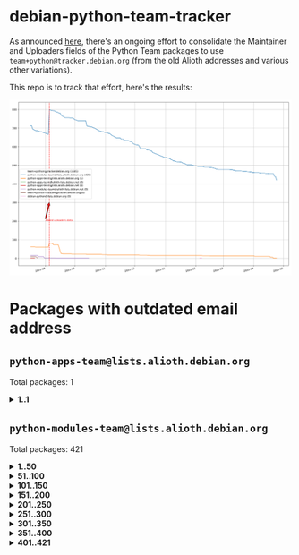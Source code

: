 # debian-python-team-tracker



As announced [here](https://lists.debian.org/debian-python/2021/08/msg00006.html), there's an ongoing effort to consolidate the Maintainer and Uploaders fields of the Python Team packages to use `team+python@tracker.debian.org` (from the old Alioth addresses and various other variations).



This repo is to track that effort, here's the results:



![Python team emails](images/python_team_emails.svg)


# Packages with outdated email address

## `python-apps-team@lists.alioth.debian.org`
Total packages: 1
<details>
<summary><b>1..1</b></summary>


| # | Package | Version |
| --- | --- | --- |
| 1 | [lightyears](https://tracker.debian.org/lightyears) | 1.4-2 |
</details>

## `python-modules-team@lists.alioth.debian.org`
Total packages: 421
<details>
<summary><b>1..50</b></summary>


| # | Package | Version |
| --- | --- | --- |
| 1 | [colorclass](https://tracker.debian.org/colorclass) | 2.2.0-2.2 |
| 2 | [cookiecutter](https://tracker.debian.org/cookiecutter) | 1.7.3-1 |
| 3 | [debiancontributors](https://tracker.debian.org/debiancontributors) | 0.7.8-2 |
| 4 | [devpi-common](https://tracker.debian.org/devpi-common) | 3.2.2-1.1 |
| 5 | [django-bitfield](https://tracker.debian.org/django-bitfield) | 1.9.6-2 |
| 6 | [django-hvad](https://tracker.debian.org/django-hvad) | 1.8.0-1.1 |
| 7 | [django-js-reverse](https://tracker.debian.org/django-js-reverse) | 0.7.3-1.1 |
| 8 | [django-macaddress](https://tracker.debian.org/django-macaddress) | 1.5.0-2 |
| 9 | [django-memoize](https://tracker.debian.org/django-memoize) | 2.2.0+dfsg-1 |
| 10 | [django-nose](https://tracker.debian.org/django-nose) | 1.4.6-2.1 |
| 11 | [django-notification](https://tracker.debian.org/django-notification) | 1.2.0-3 |
| 12 | [django-pagination](https://tracker.debian.org/django-pagination) | 1.0.7-4 |
| 13 | [django-paintstore](https://tracker.debian.org/django-paintstore) | 0.2-4 |
| 14 | [django-picklefield](https://tracker.debian.org/django-picklefield) | 3.0.1-1 |
| 15 | [django-pipeline](https://tracker.debian.org/django-pipeline) | 1.6.14-3 |
| 16 | [django-simple-redis-admin](https://tracker.debian.org/django-simple-redis-admin) | 1.4.0-2 |
| 17 | [django-stronghold](https://tracker.debian.org/django-stronghold) | 0.3.0+debian-2 |
| 18 | [django-webpack-loader](https://tracker.debian.org/django-webpack-loader) | 0.6.0-2 |
| 19 | [django-wkhtmltopdf](https://tracker.debian.org/django-wkhtmltopdf) | 3.3.0-1 |
| 20 | [django-xmlrpc](https://tracker.debian.org/django-xmlrpc) | 0.1.8-2 |
| 21 | [djangorestframework-api-key](https://tracker.debian.org/djangorestframework-api-key) | 2.0.0-2 |
| 22 | [dkimpy](https://tracker.debian.org/dkimpy) | 1.0.5-1 |
| 23 | [dnsdiag](https://tracker.debian.org/dnsdiag) | 2.0.2-1 |
| 24 | [dockerpty](https://tracker.debian.org/dockerpty) | 0.4.1-2 |
| 25 | [drf-generators](https://tracker.debian.org/drf-generators) | 0.5.0-1 |
| 26 | [elasticsearch-curator](https://tracker.debian.org/elasticsearch-curator) | 5.8.1-1 |
| 27 | [enzyme](https://tracker.debian.org/enzyme) | 0.4.1-2 |
| 28 | [exam](https://tracker.debian.org/exam) | 0.10.5-3 |
| 29 | [factory-boy](https://tracker.debian.org/factory-boy) | 2.11.1-3 |
| 30 | [faker](https://tracker.debian.org/faker) | 0.9.3-0.1 |
| 31 | [fakesleep](https://tracker.debian.org/fakesleep) | 0.1-2 |
| 32 | [fastchunking](https://tracker.debian.org/fastchunking) | 0.0.3-2 |
| 33 | [feedgenerator](https://tracker.debian.org/feedgenerator) | 1.9-2 |
| 34 | [flask-api](https://tracker.debian.org/flask-api) | 1.1+dfsg-1.1 |
| 35 | [flask-babelex](https://tracker.debian.org/flask-babelex) | 0.9.4-1 |
| 36 | [flask-bcrypt](https://tracker.debian.org/flask-bcrypt) | 0.7.1-2 |
| 37 | [flask-compress](https://tracker.debian.org/flask-compress) | 1.4.0-3 |
| 38 | [flask-gravatar](https://tracker.debian.org/flask-gravatar) | 0.4.2-2 |
| 39 | [flask-htmlmin](https://tracker.debian.org/flask-htmlmin) | 1.3.2-2 |
| 40 | [flask-ldapconn](https://tracker.debian.org/flask-ldapconn) | 0.7.2-1.1 |
| 41 | [flask-limiter](https://tracker.debian.org/flask-limiter) | 1.0.1-2 |
| 42 | [flask-mail](https://tracker.debian.org/flask-mail) | 0.9.1+dfsg1-1.1 |
| 43 | [flask-mongoengine](https://tracker.debian.org/flask-mongoengine) | 0.9.3-4 |
| 44 | [flask-multistatic](https://tracker.debian.org/flask-multistatic) | 1.0-2 |
| 45 | [flask-script](https://tracker.debian.org/flask-script) | 2.0.6-2 |
| 46 | [flask-silk](https://tracker.debian.org/flask-silk) | 0.2-18 |
| 47 | [flask-wtf](https://tracker.debian.org/flask-wtf) | 0.14.3-1 |
| 48 | [flufl.enum](https://tracker.debian.org/flufl.enum) | 4.1.1-3 |
| 49 | [flufl.i18n](https://tracker.debian.org/flufl.i18n) | 3.0.1-1 |
| 50 | [flufl.lock](https://tracker.debian.org/flufl.lock) | 5.0.1-1 |
</details>
<details>
<summary><b>51..100</b></summary>

| # | Package | Version |
| --- | --- | --- |
| 51 | [flufl.password](https://tracker.debian.org/flufl.password) | 1.3-3 |
| 52 | [flufl.testing](https://tracker.debian.org/flufl.testing) | 0.7-2 |
| 53 | [gerritlib](https://tracker.debian.org/gerritlib) | 0.8.0-2 |
| 54 | [gmplot](https://tracker.debian.org/gmplot) | 1.2.0-2 |
| 55 | [gtextfsm](https://tracker.debian.org/gtextfsm) | 1.1.0-2 |
| 56 | [gtts](https://tracker.debian.org/gtts) | 2.0.3-1 |
| 57 | [gtts-token](https://tracker.debian.org/gtts-token) | 1.1.3-1 |
| 58 | [guzzle-sphinx-theme](https://tracker.debian.org/guzzle-sphinx-theme) | 0.7.11-5 |
| 59 | [hachoir](https://tracker.debian.org/hachoir) | 3.1.0+dfsg-3 |
| 60 | [haproxy-log-analysis](https://tracker.debian.org/haproxy-log-analysis) | 2.0~b0-2 |
| 61 | [heapdict](https://tracker.debian.org/heapdict) | 1.0.1-1 |
| 62 | [hiro](https://tracker.debian.org/hiro) | 0.5-2 |
| 63 | [hypothesis-auto](https://tracker.debian.org/hypothesis-auto) | 1.1.4-2 |
| 64 | [importmagic](https://tracker.debian.org/importmagic) | 0.1.7-2 |
| 65 | [inflection](https://tracker.debian.org/inflection) | 0.3.1-2 |
| 66 | [json-tricks](https://tracker.debian.org/json-tricks) | 3.11.0-2 |
| 67 | [jsonhyperschema-codec](https://tracker.debian.org/jsonhyperschema-codec) | 1.0.3-2 |
| 68 | [jupyter-sphinx-theme](https://tracker.debian.org/jupyter-sphinx-theme) | 0.0.6+ds1-10 |
| 69 | [kitchen](https://tracker.debian.org/kitchen) | 1.2.6-2 |
| 70 | [kivy](https://tracker.debian.org/kivy) | 1.11.0-2 |
| 71 | [lazr.delegates](https://tracker.debian.org/lazr.delegates) | 2.0.3-2 |
| 72 | [lazr.smtptest](https://tracker.debian.org/lazr.smtptest) | 2.0.3-2 |
| 73 | [libthumbor](https://tracker.debian.org/libthumbor) | 1.3.3-2 |
| 74 | [logilab-constraint](https://tracker.debian.org/logilab-constraint) | 0.6.0-2 |
| 75 | [mako](https://tracker.debian.org/mako) | 1.1.3+ds1-2 |
| 76 | [manuel](https://tracker.debian.org/manuel) | 1.10.1-2 |
| 77 | [mercurial-extension-utils](https://tracker.debian.org/mercurial-extension-utils) | 1.5.1-3 |
| 78 | [mercurial-keyring](https://tracker.debian.org/mercurial-keyring) | 1.3.1-3 |
| 79 | [milksnake](https://tracker.debian.org/milksnake) | 0.1.5-1 |
| 80 | [mimerender](https://tracker.debian.org/mimerender) | 0.6.0-2 |
| 81 | [mmllib](https://tracker.debian.org/mmllib) | 0.3.0.post1-2 |
| 82 | [mockldap](https://tracker.debian.org/mockldap) | 0.3.0-4 |
| 83 | [modernize](https://tracker.debian.org/modernize) | 0.7-2 |
| 84 | [moksha.common](https://tracker.debian.org/moksha.common) | 1.2.5-4 |
| 85 | [mrtparse](https://tracker.debian.org/mrtparse) | 1.6-2 |
| 86 | [musicbrainzngs](https://tracker.debian.org/musicbrainzngs) | 0.7.1-2 |
| 87 | [mutagen](https://tracker.debian.org/mutagen) | 1.45.1-2 |
| 88 | [mwic](https://tracker.debian.org/mwic) | 0.7.8-1 |
| 89 | [mysql-connector-python](https://tracker.debian.org/mysql-connector-python) | 8.0.15-2 |
| 90 | [nb2plots](https://tracker.debian.org/nb2plots) | 0.6-2 |
| 91 | [netmiko](https://tracker.debian.org/netmiko) | 2.4.2-1 |
| 92 | [networkx](https://tracker.debian.org/networkx) | 2.5+ds-2 |
| 93 | [nose2](https://tracker.debian.org/nose2) | 0.9.2-1 |
| 94 | [ntplib](https://tracker.debian.org/ntplib) | 0.3.3-2 |
| 95 | [numpy-stl](https://tracker.debian.org/numpy-stl) | 2.9.0-1 |
| 96 | [obsub](https://tracker.debian.org/obsub) | 0.2-4 |
| 97 | [okasha](https://tracker.debian.org/okasha) | 0.2.4-4 |
| 98 | [overpass](https://tracker.debian.org/overpass) | 0.7-1 |
| 99 | [pastescript](https://tracker.debian.org/pastescript) | 2.0.2-4 |
| 100 | [pep8](https://tracker.debian.org/pep8) | 1.7.1-9 |
</details>
<details>
<summary><b>101..150</b></summary>

| # | Package | Version |
| --- | --- | --- |
| 101 | [pep8-naming](https://tracker.debian.org/pep8-naming) | 0.10.0-1 |
| 102 | [pg8000](https://tracker.debian.org/pg8000) | 1.10.6-2 |
| 103 | [pidcat](https://tracker.debian.org/pidcat) | 2.1.0-4 |
| 104 | [plastex](https://tracker.debian.org/plastex) | 2.1-2 |
| 105 | [portio](https://tracker.debian.org/portio) | 0.5-4 |
| 106 | [power](https://tracker.debian.org/power) | 1.4+dfsg-4 |
| 107 | [pprintpp](https://tracker.debian.org/pprintpp) | 0.4.0-2 |
| 108 | [preggy](https://tracker.debian.org/preggy) | 1.4.4-1 |
| 109 | [ptable](https://tracker.debian.org/ptable) | 0.9.2-2 |
| 110 | [py-radix](https://tracker.debian.org/py-radix) | 0.10.0-3 |
| 111 | [py3dns](https://tracker.debian.org/py3dns) | 3.2.1-1 |
| 112 | [pyasn1](https://tracker.debian.org/pyasn1) | 0.4.8-1 |
| 113 | [pybindgen](https://tracker.debian.org/pybindgen) | 0.20.0+dfsg1-2 |
| 114 | [pycallgraph](https://tracker.debian.org/pycallgraph) | 1.1.3-1.2 |
| 115 | [pycxx](https://tracker.debian.org/pycxx) | 7.1.4-0.2 |
| 116 | [pydbus](https://tracker.debian.org/pydbus) | 0.6.0-4 |
| 117 | [pydenticon](https://tracker.debian.org/pydenticon) | 0.3.1-2 |
| 118 | [pydispatcher](https://tracker.debian.org/pydispatcher) | 2.0.5-2 |
| 119 | [pydle](https://tracker.debian.org/pydle) | 0.9.4-2 |
| 120 | [pyenchant](https://tracker.debian.org/pyenchant) | 3.2.0-1 |
| 121 | [pyfg](https://tracker.debian.org/pyfg) | 0.50-2 |
| 122 | [pyfiglet](https://tracker.debian.org/pyfiglet) | 0.8.0+dfsg-1 |
| 123 | [pyfribidi](https://tracker.debian.org/pyfribidi) | 0.12.0+repack-7 |
| 124 | [pygeoif](https://tracker.debian.org/pygeoif) | 0.7-2 |
| 125 | [pygtail](https://tracker.debian.org/pygtail) | 0.6.1-2 |
| 126 | [pygtkspellcheck](https://tracker.debian.org/pygtkspellcheck) | 4.0.5-2 |
| 127 | [pyinotify](https://tracker.debian.org/pyinotify) | 0.9.6-1.3 |
| 128 | [pyiosxr](https://tracker.debian.org/pyiosxr) | 0.52-1.1 |
| 129 | [pyjavaproperties](https://tracker.debian.org/pyjavaproperties) | 0.7-2 |
| 130 | [pyjokes](https://tracker.debian.org/pyjokes) | 0.5.0-3 |
| 131 | [pykcs11](https://tracker.debian.org/pykcs11) | 1.5.10-1 |
| 132 | [pylama](https://tracker.debian.org/pylama) | 7.4.3-3 |
| 133 | [pylibmc](https://tracker.debian.org/pylibmc) | 1.5.2-3 |
| 134 | [pylint-celery](https://tracker.debian.org/pylint-celery) | 0.3-5 |
| 135 | [pylint-common](https://tracker.debian.org/pylint-common) | 0.2.5-4 |
| 136 | [pylint-django](https://tracker.debian.org/pylint-django) | 2.0.13-1 |
| 137 | [pylint-flask](https://tracker.debian.org/pylint-flask) | 0.5-4 |
| 138 | [pymacs](https://tracker.debian.org/pymacs) | 0.25-3 |
| 139 | [pymodbus](https://tracker.debian.org/pymodbus) | 2.1.0+dfsg-2 |
| 140 | [pynag](https://tracker.debian.org/pynag) | 1.1.2+dfsg-2 |
| 141 | [pynliner](https://tracker.debian.org/pynliner) | 0.8.0-2 |
| 142 | [pyopengl](https://tracker.debian.org/pyopengl) | 3.1.5+dfsg-1 |
| 143 | [pyprind](https://tracker.debian.org/pyprind) | 2.11.2-2 |
| 144 | [pyquery](https://tracker.debian.org/pyquery) | 1.2.9-4 |
| 145 | [pyrad](https://tracker.debian.org/pyrad) | 2.1-2 |
| 146 | [pysimplesoap](https://tracker.debian.org/pysimplesoap) | 1.16.2-3 |
| 147 | [pysmi](https://tracker.debian.org/pysmi) | 0.3.2-2 |
| 148 | [pysodium](https://tracker.debian.org/pysodium) | 0.7.0-2 |
| 149 | [pyspf](https://tracker.debian.org/pyspf) | 2.0.14-2 |
| 150 | [pysrt](https://tracker.debian.org/pysrt) | 1.0.1-2 |
</details>
<details>
<summary><b>151..200</b></summary>

| # | Package | Version |
| --- | --- | --- |
| 151 | [pyssim](https://tracker.debian.org/pyssim) | 0.2-2 |
| 152 | [pytaglib](https://tracker.debian.org/pytaglib) | 0.3.6+dfsg-2 |
| 153 | [pytds](https://tracker.debian.org/pytds) | 1.10.0-1 |
| 154 | [pytest-bdd](https://tracker.debian.org/pytest-bdd) | 3.2.1-1 |
| 155 | [pytest-cookies](https://tracker.debian.org/pytest-cookies) | 0.4.0-1 |
| 156 | [pytest-django](https://tracker.debian.org/pytest-django) | 3.5.1-1 |
| 157 | [pytest-expect](https://tracker.debian.org/pytest-expect) | 1.1.0-2 |
| 158 | [pytest-httpbin](https://tracker.debian.org/pytest-httpbin) | 1.0.0-2 |
| 159 | [pytest-runner](https://tracker.debian.org/pytest-runner) | 2.11.1-1.2 |
| 160 | [pytest-sugar](https://tracker.debian.org/pytest-sugar) | 0.9.4-1 |
| 161 | [pytest-tornado](https://tracker.debian.org/pytest-tornado) | 0.8.1-1 |
| 162 | [pytest-vcr](https://tracker.debian.org/pytest-vcr) | 1.0.2-2 |
| 163 | [python-activipy](https://tracker.debian.org/python-activipy) | 0.1-7 |
| 164 | [python-adal](https://tracker.debian.org/python-adal) | 1.2.2-1 |
| 165 | [python-aiohttp-session](https://tracker.debian.org/python-aiohttp-session) | 2.9.0-2 |
| 166 | [python-aioinflux](https://tracker.debian.org/python-aioinflux) | 0.9.0-2 |
| 167 | [python-aiomeasures](https://tracker.debian.org/python-aiomeasures) | 0.5.14-3 |
| 168 | [python-amqplib](https://tracker.debian.org/python-amqplib) | 1.0.2-2 |
| 169 | [python-aptly](https://tracker.debian.org/python-aptly) | 0.12.10-2 |
| 170 | [python-args](https://tracker.debian.org/python-args) | 0.1.0-3 |
| 171 | [python-arpy](https://tracker.debian.org/python-arpy) | 1.1.1-4 |
| 172 | [python-astor](https://tracker.debian.org/python-astor) | 0.8.1-1 |
| 173 | [python-base58](https://tracker.debian.org/python-base58) | 1.0.3-1.1 |
| 174 | [python-bcdoc](https://tracker.debian.org/python-bcdoc) | 0.16.0-2 |
| 175 | [python-bitbucket-api](https://tracker.debian.org/python-bitbucket-api) | 0.5.0-3 |
| 176 | [python-box](https://tracker.debian.org/python-box) | 3.4.6-2 |
| 177 | [python-btrees](https://tracker.debian.org/python-btrees) | 4.3.1-2 |
| 178 | [python-cerberus](https://tracker.debian.org/python-cerberus) | 1.3.2-1 |
| 179 | [python-click-log](https://tracker.debian.org/python-click-log) | 0.2.1-2 |
| 180 | [python-clint](https://tracker.debian.org/python-clint) | 0.5.1-3 |
| 181 | [python-cluster](https://tracker.debian.org/python-cluster) | 1.3.3-3 |
| 182 | [python-coloredlogs](https://tracker.debian.org/python-coloredlogs) | 7.3-2 |
| 183 | [python-colour](https://tracker.debian.org/python-colour) | 0.1.5-2 |
| 184 | [python-consul](https://tracker.debian.org/python-consul) | 0.7.1-1.1 |
| 185 | [python-cookies](https://tracker.debian.org/python-cookies) | 2.2.1-3 |
| 186 | [python-cpuinfo](https://tracker.debian.org/python-cpuinfo) | 5.0.0-2 |
| 187 | [python-crcmod](https://tracker.debian.org/python-crcmod) | 1.7+dfsg-2 |
| 188 | [python-cs](https://tracker.debian.org/python-cs) | 2.7.1-1 |
| 189 | [python-dbfread](https://tracker.debian.org/python-dbfread) | 2.0.7-3 |
| 190 | [python-decorator](https://tracker.debian.org/python-decorator) | 4.4.2-2 |
| 191 | [python-demjson](https://tracker.debian.org/python-demjson) | 2.2.4-5 |
| 192 | [python-diaspy](https://tracker.debian.org/python-diaspy) | 0.6.0-2 |
| 193 | [python-dictobj](https://tracker.debian.org/python-dictobj) | 0.4-4 |
| 194 | [python-distutils-extra](https://tracker.debian.org/python-distutils-extra) | 2.45 |
| 195 | [python-django-casclient](https://tracker.debian.org/python-django-casclient) | 1.5.3-1 |
| 196 | [python-django-etcd-settings](https://tracker.debian.org/python-django-etcd-settings) | 0.1.13+dfsg-3 |
| 197 | [python-django-gravatar2](https://tracker.debian.org/python-django-gravatar2) | 1.4.4-2 |
| 198 | [python-django-jsonfield](https://tracker.debian.org/python-django-jsonfield) | 1.4.0-2 |
| 199 | [python-django-push-notifications](https://tracker.debian.org/python-django-push-notifications) | 1.4.1-1 |
| 200 | [python-django-simple-history](https://tracker.debian.org/python-django-simple-history) | 2.7.0-1.1 |
</details>
<details>
<summary><b>201..250</b></summary>

| # | Package | Version |
| --- | --- | --- |
| 201 | [python-easywebdav](https://tracker.debian.org/python-easywebdav) | 1.2.0-8 |
| 202 | [python-envparse](https://tracker.debian.org/python-envparse) | 0.2.0-2 |
| 203 | [python-envs](https://tracker.debian.org/python-envs) | 1.2.6-1.1 |
| 204 | [python-epc](https://tracker.debian.org/python-epc) | 0.0.5-3 |
| 205 | [python-etcd](https://tracker.debian.org/python-etcd) | 0.4.5-2 |
| 206 | [python-ethtool](https://tracker.debian.org/python-ethtool) | 0.14-3 |
| 207 | [python-ewmh](https://tracker.debian.org/python-ewmh) | 0.1.6-2 |
| 208 | [python-exotel](https://tracker.debian.org/python-exotel) | 0.1.5-2 |
| 209 | [python-feather-format](https://tracker.debian.org/python-feather-format) | 0.3.1+dfsg1-4 |
| 210 | [python-flaky](https://tracker.debian.org/python-flaky) | 3.7.0-1 |
| 211 | [python-genty](https://tracker.debian.org/python-genty) | 1.3.2-1 |
| 212 | [python-geoip2](https://tracker.debian.org/python-geoip2) | 2.9.0+dfsg1-2 |
| 213 | [python-gflags](https://tracker.debian.org/python-gflags) | 1.5.1-7 |
| 214 | [python-glob2](https://tracker.debian.org/python-glob2) | 0.5-3 |
| 215 | [python-hashids](https://tracker.debian.org/python-hashids) | 1.3.1-1 |
| 216 | [python-hidapi](https://tracker.debian.org/python-hidapi) | 0.9.0.post3-2 |
| 217 | [python-hiredis](https://tracker.debian.org/python-hiredis) | 1.0.1-1 |
| 218 | [python-hpilo](https://tracker.debian.org/python-hpilo) | 4.3-3 |
| 219 | [python-html2text](https://tracker.debian.org/python-html2text) | 2020.1.16-1 |
| 220 | [python-http-parser](https://tracker.debian.org/python-http-parser) | 0.9.0-1 |
| 221 | [python-httptools](https://tracker.debian.org/python-httptools) | 0.1.1-1 |
| 222 | [python-icalendar](https://tracker.debian.org/python-icalendar) | 4.0.3-4 |
| 223 | [python-iniparse](https://tracker.debian.org/python-iniparse) | 0.4-3 |
| 224 | [python-ipaddress](https://tracker.debian.org/python-ipaddress) | 1.0.23-1 |
| 225 | [python-ipfix](https://tracker.debian.org/python-ipfix) | 0.9.7-2 |
| 226 | [python-irodsclient](https://tracker.debian.org/python-irodsclient) | 0.8.1-2 |
| 227 | [python-isc-dhcp-leases](https://tracker.debian.org/python-isc-dhcp-leases) | 0.9.1-2 |
| 228 | [python-isoweek](https://tracker.debian.org/python-isoweek) | 1.3.3-3 |
| 229 | [python-jsonrpc](https://tracker.debian.org/python-jsonrpc) | 1.13.0-1 |
| 230 | [python-junit-xml](https://tracker.debian.org/python-junit-xml) | 1.9-1 |
| 231 | [python-kanboard](https://tracker.debian.org/python-kanboard) | 1.0.1-1.1 |
| 232 | [python-langdetect](https://tracker.debian.org/python-langdetect) | 1.0.7-4 |
| 233 | [python-ldap](https://tracker.debian.org/python-ldap) | 3.2.0-4 |
| 234 | [python-ldapdomaindump](https://tracker.debian.org/python-ldapdomaindump) | 0.9.3-1 |
| 235 | [python-libguess](https://tracker.debian.org/python-libguess) | 1.1-4 |
| 236 | [python-mailer](https://tracker.debian.org/python-mailer) | 0.8.1-4 |
| 237 | [python-mastodon](https://tracker.debian.org/python-mastodon) | 1.5.1-1 |
| 238 | [python-mccabe](https://tracker.debian.org/python-mccabe) | 0.6.1-3 |
| 239 | [python-measurement](https://tracker.debian.org/python-measurement) | 2.0.1-2 |
| 240 | [python-meld3](https://tracker.debian.org/python-meld3) | 1.0.2-3 |
| 241 | [python-mnemonic](https://tracker.debian.org/python-mnemonic) | 0.19-1 |
| 242 | [python-model-mommy](https://tracker.debian.org/python-model-mommy) | 1.6.0-2 |
| 243 | [python-morris](https://tracker.debian.org/python-morris) | 1.2-2 |
| 244 | [python-mpegdash](https://tracker.debian.org/python-mpegdash) | 0.2.0-1 |
| 245 | [python-multidict](https://tracker.debian.org/python-multidict) | 5.1.0-1 |
| 246 | [python-nine](https://tracker.debian.org/python-nine) | 1.1.0-1 |
| 247 | [python-noise](https://tracker.debian.org/python-noise) | 1.2.3-3 |
| 248 | [python-notify2](https://tracker.debian.org/python-notify2) | 0.3-4 |
| 249 | [python-ntlm-auth](https://tracker.debian.org/python-ntlm-auth) | 1.4.0-1 |
| 250 | [python-offtrac](https://tracker.debian.org/python-offtrac) | 0.1.0-2.1 |
</details>
<details>
<summary><b>251..300</b></summary>

| # | Package | Version |
| --- | --- | --- |
| 251 | [python-openid-cla](https://tracker.debian.org/python-openid-cla) | 1.2-2 |
| 252 | [python-openid-teams](https://tracker.debian.org/python-openid-teams) | 1.2-2 |
| 253 | [python-openidc-client](https://tracker.debian.org/python-openidc-client) | 0.6.0-1.1 |
| 254 | [python-opentimestamps](https://tracker.debian.org/python-opentimestamps) | 0.4.1-1 |
| 255 | [python-padme](https://tracker.debian.org/python-padme) | 1.1.1-3 |
| 256 | [python-path-and-address](https://tracker.debian.org/python-path-and-address) | 2.0.1-2 |
| 257 | [python-pathtools](https://tracker.debian.org/python-pathtools) | 0.1.2-4 |
| 258 | [python-paypal](https://tracker.debian.org/python-paypal) | 1.2.5-3 |
| 259 | [python-peakutils](https://tracker.debian.org/python-peakutils) | 1.3.3+ds-2 |
| 260 | [python-pem](https://tracker.debian.org/python-pem) | 19.1.0-1 |
| 261 | [python-persistent](https://tracker.debian.org/python-persistent) | 4.6.4-0.2 |
| 262 | [python-pex](https://tracker.debian.org/python-pex) | 1.1.14-3.1 |
| 263 | [python-pgpdump](https://tracker.debian.org/python-pgpdump) | 1.5-2 |
| 264 | [python-pgspecial](https://tracker.debian.org/python-pgspecial) | 1.11.10+dfsg1-1 |
| 265 | [python-phonenumbers](https://tracker.debian.org/python-phonenumbers) | 8.12.1-1 |
| 266 | [python-picklable-itertools](https://tracker.debian.org/python-picklable-itertools) | 0.1.1-3 |
| 267 | [python-plaster](https://tracker.debian.org/python-plaster) | 1.0-2 |
| 268 | [python-plaster-pastedeploy](https://tracker.debian.org/python-plaster-pastedeploy) | 0.5-3 |
| 269 | [python-prctl](https://tracker.debian.org/python-prctl) | 1.7-2 |
| 270 | [python-preshed](https://tracker.debian.org/python-preshed) | 3.0.2-1 |
| 271 | [python-pretend](https://tracker.debian.org/python-pretend) | 1.0.9-1 |
| 272 | [python-prettylog](https://tracker.debian.org/python-prettylog) | 0.1.0-2 |
| 273 | [python-priority](https://tracker.debian.org/python-priority) | 1.3.0-3 |
| 274 | [python-progressbar](https://tracker.debian.org/python-progressbar) | 2.5-2 |
| 275 | [python-pskc](https://tracker.debian.org/python-pskc) | 1.1-3 |
| 276 | [python-py-zipkin](https://tracker.debian.org/python-py-zipkin) | 0.15.0-1.1 |
| 277 | [python-pyftpdlib](https://tracker.debian.org/python-pyftpdlib) | 1.5.4-2 |
| 278 | [python-pygerrit2](https://tracker.debian.org/python-pygerrit2) | 2.0.4-2 |
| 279 | [python-pypump](https://tracker.debian.org/python-pypump) | 0.7-3 |
| 280 | [python-pysnmp4-apps](https://tracker.debian.org/python-pysnmp4-apps) | 0.3.2-2.2 |
| 281 | [python-pysnmp4-mibs](https://tracker.debian.org/python-pysnmp4-mibs) | 0.1.3-3 |
| 282 | [python-pytest-benchmark](https://tracker.debian.org/python-pytest-benchmark) | 3.2.2-2 |
| 283 | [python-pyvmomi](https://tracker.debian.org/python-pyvmomi) | 6.7.1-3 |
| 284 | [python-rarfile](https://tracker.debian.org/python-rarfile) | 3.1-1 |
| 285 | [python-ratelimiter](https://tracker.debian.org/python-ratelimiter) | 1.2.0.post0-1 |
| 286 | [python-redisearch-py](https://tracker.debian.org/python-redisearch-py) | 1.0.0-1 |
| 287 | [python-releases](https://tracker.debian.org/python-releases) | 1.6.3-1 |
| 288 | [python-repoze.lru](https://tracker.debian.org/python-repoze.lru) | 0.7-2 |
| 289 | [python-repoze.sphinx.autointerface](https://tracker.debian.org/python-repoze.sphinx.autointerface) | 0.8-0.2 |
| 290 | [python-repoze.tm2](https://tracker.debian.org/python-repoze.tm2) | 2.0-2 |
| 291 | [python-requests-ntlm](https://tracker.debian.org/python-requests-ntlm) | 1.1.0-1.1 |
| 292 | [python-requirements-detector](https://tracker.debian.org/python-requirements-detector) | 0.6-2 |
| 293 | [python-restless](https://tracker.debian.org/python-restless) | 2.1.1-2 |
| 294 | [python-rpaths](https://tracker.debian.org/python-rpaths) | 0.13-1.1 |
| 295 | [python-rply](https://tracker.debian.org/python-rply) | 0.7.7-2 |
| 296 | [python-schedutils](https://tracker.debian.org/python-schedutils) | 0.6-2.1 |
| 297 | [python-schema](https://tracker.debian.org/python-schema) | 0.6.7-3 |
| 298 | [python-schroot](https://tracker.debian.org/python-schroot) | 0.4-4 |
| 299 | [python-scp](https://tracker.debian.org/python-scp) | 0.13.0-2 |
| 300 | [python-scripttest](https://tracker.debian.org/python-scripttest) | 1.3-3 |
</details>
<details>
<summary><b>301..350</b></summary>

| # | Package | Version |
| --- | --- | --- |
| 301 | [python-scruffy](https://tracker.debian.org/python-scruffy) | 0.3.3-2 |
| 302 | [python-sdnotify](https://tracker.debian.org/python-sdnotify) | 0.3.1-2 |
| 303 | [python-serverfiles](https://tracker.debian.org/python-serverfiles) | 0.3.0-1 |
| 304 | [python-service-identity](https://tracker.debian.org/python-service-identity) | 18.1.0-6 |
| 305 | [python-sexpdata](https://tracker.debian.org/python-sexpdata) | 0.0.3-2 |
| 306 | [python-shade](https://tracker.debian.org/python-shade) | 1.30.0-3 |
| 307 | [python-shellescape](https://tracker.debian.org/python-shellescape) | 3.4.1-4 |
| 308 | [python-simpy](https://tracker.debian.org/python-simpy) | 2.3.1+dfsg-2 |
| 309 | [python-simpy3](https://tracker.debian.org/python-simpy3) | 3.0.11-2 |
| 310 | [python-slimmer](https://tracker.debian.org/python-slimmer) | 0.1.30-8 |
| 311 | [python-slugify](https://tracker.debian.org/python-slugify) | 4.0.0-1 |
| 312 | [python-smstrade](https://tracker.debian.org/python-smstrade) | 0.2.4-6 |
| 313 | [python-socketpool](https://tracker.debian.org/python-socketpool) | 0.5.3-5 |
| 314 | [python-sphinx-issues](https://tracker.debian.org/python-sphinx-issues) | 1.2.0-2 |
| 315 | [python-spur](https://tracker.debian.org/python-spur) | 0.3.21-1 |
| 316 | [python-statsd](https://tracker.debian.org/python-statsd) | 3.3.0-2 |
| 317 | [python-stopit](https://tracker.debian.org/python-stopit) | 1.1.2-1 |
| 318 | [python-structlog](https://tracker.debian.org/python-structlog) | 20.1.0-1 |
| 319 | [python-sunlight](https://tracker.debian.org/python-sunlight) | 1.1.5-3 |
| 320 | [python-suntime](https://tracker.debian.org/python-suntime) | 1.2.5-2 |
| 321 | [python-tempita](https://tracker.debian.org/python-tempita) | 0.5.2-6 |
| 322 | [python-test-server](https://tracker.debian.org/python-test-server) | 0.0.27-2 |
| 323 | [python-testing.common.database](https://tracker.debian.org/python-testing.common.database) | 2.0.0-2 |
| 324 | [python-testing.mysqld](https://tracker.debian.org/python-testing.mysqld) | 1.4.0-4 |
| 325 | [python-testing.postgresql](https://tracker.debian.org/python-testing.postgresql) | 1.3.0-2 |
| 326 | [python-thriftpy](https://tracker.debian.org/python-thriftpy) | 0.3.9+ds1-1 |
| 327 | [python-tinycss](https://tracker.debian.org/python-tinycss) | 0.4-3 |
| 328 | [python-tktreectrl](https://tracker.debian.org/python-tktreectrl) | 2.0.2-3 |
| 329 | [python-translationstring](https://tracker.debian.org/python-translationstring) | 1.4-1 |
| 330 | [python-twitter](https://tracker.debian.org/python-twitter) | 3.3-2 |
| 331 | [python-typeguard](https://tracker.debian.org/python-typeguard) | 2.2.2-1.1 |
| 332 | [python-udatetime](https://tracker.debian.org/python-udatetime) | 0.0.16-4 |
| 333 | [python-unicodecsv](https://tracker.debian.org/python-unicodecsv) | 0.14.1-2 |
| 334 | [python-urlobject](https://tracker.debian.org/python-urlobject) | 2.4.3-3 |
| 335 | [python-urwidtrees](https://tracker.debian.org/python-urwidtrees) | 1.0.3.dev0-1 |
| 336 | [python-utils](https://tracker.debian.org/python-utils) | 2.3.0-2 |
| 337 | [python-vagrant](https://tracker.debian.org/python-vagrant) | 0.5.15-3 |
| 338 | [python-venusian](https://tracker.debian.org/python-venusian) | 3.0.0-1 |
| 339 | [python-vobject](https://tracker.debian.org/python-vobject) | 0.9.6.1-0.2 |
| 340 | [python-webob](https://tracker.debian.org/python-webob) | 1:1.8.6-1.1 |
| 341 | [python-wget](https://tracker.debian.org/python-wget) | 3.2-3 |
| 342 | [python-wheezy.template](https://tracker.debian.org/python-wheezy.template) | 0.1.167-2 |
| 343 | [python-whoosh](https://tracker.debian.org/python-whoosh) | 2.7.4+git6-g9134ad92-5 |
| 344 | [python-wither](https://tracker.debian.org/python-wither) | 1.1-2 |
| 345 | [python-wsgilog](https://tracker.debian.org/python-wsgilog) | 0.3.1-3 |
| 346 | [python-yaswfp](https://tracker.debian.org/python-yaswfp) | 0.9.3-1.1 |
| 347 | [python-zc.customdoctests](https://tracker.debian.org/python-zc.customdoctests) | 1.0.1-2 |
| 348 | [python-zipp](https://tracker.debian.org/python-zipp) | 1.0.0-3 |
| 349 | [python-zxcvbn](https://tracker.debian.org/python-zxcvbn) | 4.4.28-2 |
| 350 | [python3-proselint](https://tracker.debian.org/python3-proselint) | 0.10.2-2 |
</details>
<details>
<summary><b>351..400</b></summary>

| # | Package | Version |
| --- | --- | --- |
| 351 | [pythondialog](https://tracker.debian.org/pythondialog) | 3.5.1-1 |
| 352 | [pytoml](https://tracker.debian.org/pytoml) | 0.1.21-1 |
| 353 | [pyuca](https://tracker.debian.org/pyuca) | 1.2-2 |
| 354 | [pyutilib](https://tracker.debian.org/pyutilib) | 5.8.0-1 |
| 355 | [pywavelets](https://tracker.debian.org/pywavelets) | 1.1.1-1 |
| 356 | [pywinrm](https://tracker.debian.org/pywinrm) | 0.3.0-2 |
| 357 | [quark-sphinx-theme](https://tracker.debian.org/quark-sphinx-theme) | 0.5.1-2 |
| 358 | [recommonmark](https://tracker.debian.org/recommonmark) | 0.6.0+ds-1 |
| 359 | [redis-py-cluster](https://tracker.debian.org/redis-py-cluster) | 2.0.0-1 |
| 360 | [reparser](https://tracker.debian.org/reparser) | 1.4.3-1 |
| 361 | [requests-aws](https://tracker.debian.org/requests-aws) | 0.1.5-2 |
| 362 | [ripe-atlas-cousteau](https://tracker.debian.org/ripe-atlas-cousteau) | 1.4.2-3 |
| 363 | [ripe-atlas-sagan](https://tracker.debian.org/ripe-atlas-sagan) | 1.2.2-2 |
| 364 | [robot-detection](https://tracker.debian.org/robot-detection) | 0.4.0-2 |
| 365 | [routes](https://tracker.debian.org/routes) | 2.5.1-1 |
| 366 | [sgmllib3k](https://tracker.debian.org/sgmllib3k) | 1.0.0-3 |
| 367 | [simplegeneric](https://tracker.debian.org/simplegeneric) | 0.8.1-3 |
| 368 | [singledispatch](https://tracker.debian.org/singledispatch) | 3.4.0.3-3 |
| 369 | [sireader](https://tracker.debian.org/sireader) | 1.1.1-2 |
| 370 | [sleekxmpp](https://tracker.debian.org/sleekxmpp) | 1.3.3-6 |
| 371 | [slimit](https://tracker.debian.org/slimit) | 0.8.1-4 |
| 372 | [smartypants](https://tracker.debian.org/smartypants) | 2.0.0-2 |
| 373 | [sortedcontainers](https://tracker.debian.org/sortedcontainers) | 2.1.0-2 |
| 374 | [speaklater](https://tracker.debian.org/speaklater) | 1.3-5 |
| 375 | [sphinx](https://tracker.debian.org/sphinx) | 1.8.5-2 |
| 376 | [sphinx](https://tracker.debian.org/sphinx) | 1.8.5-3 |
| 377 | [sphinx](https://tracker.debian.org/sphinx) | 1.8.5-4 |
| 378 | [sphinx](https://tracker.debian.org/sphinx) | 1.8.5-5 |
| 379 | [sphinx](https://tracker.debian.org/sphinx) | 2.4.3-2 |
| 380 | [sphinx](https://tracker.debian.org/sphinx) | 2.4.3-4 |
| 381 | [sphinx-autorun](https://tracker.debian.org/sphinx-autorun) | 1.1.0-3.1 |
| 382 | [sphinx-celery](https://tracker.debian.org/sphinx-celery) | 2.0.0-1 |
| 383 | [sphinx-intl](https://tracker.debian.org/sphinx-intl) | 2.0.1-2 |
| 384 | [sphinxcontrib-devhelp](https://tracker.debian.org/sphinxcontrib-devhelp) | 1.0.2-2 |
| 385 | [sphinxcontrib-doxylink](https://tracker.debian.org/sphinxcontrib-doxylink) | 1.5-1 |
| 386 | [sphinxcontrib-log-cabinet](https://tracker.debian.org/sphinxcontrib-log-cabinet) | 1.0.1-2 |
| 387 | [sphinxcontrib-qthelp](https://tracker.debian.org/sphinxcontrib-qthelp) | 1.0.3-2 |
| 388 | [sphinxcontrib-rubydomain](https://tracker.debian.org/sphinxcontrib-rubydomain) | 0.1~dev-20100804-2 |
| 389 | [sphinxcontrib-websupport](https://tracker.debian.org/sphinxcontrib-websupport) | 1.2.4-1 |
| 390 | [sphinxtesters](https://tracker.debian.org/sphinxtesters) | 0.2.3-1 |
| 391 | [sshpubkeys](https://tracker.debian.org/sshpubkeys) | 3.1.0-2.1 |
| 392 | [sshtunnel](https://tracker.debian.org/sshtunnel) | 0.1.4-2 |
| 393 | [stardicter](https://tracker.debian.org/stardicter) | 1.2-1 |
| 394 | [straight.plugin](https://tracker.debian.org/straight.plugin) | 1.4.1-3 |
| 395 | [stsci.distutils](https://tracker.debian.org/stsci.distutils) | 0.3.7-5 |
| 396 | [tagpy](https://tracker.debian.org/tagpy) | 2013.1-7 |
| 397 | [terminaltables](https://tracker.debian.org/terminaltables) | 3.1.0-3 |
| 398 | [texext](https://tracker.debian.org/texext) | 0.6.6-2 |
| 399 | [tinydb](https://tracker.debian.org/tinydb) | 3.15.2-2 |
| 400 | [translation-finder](https://tracker.debian.org/translation-finder) | 1.0-1 |
</details>
<details>
<summary><b>401..421</b></summary>

| # | Package | Version |
| --- | --- | --- |
| 401 | [transmissionrpc](https://tracker.debian.org/transmissionrpc) | 0.11-4 |
| 402 | [txws](https://tracker.debian.org/txws) | 0.9.1-4 |
| 403 | [txzmq](https://tracker.debian.org/txzmq) | 0.8.0-2 |
| 404 | [typogrify](https://tracker.debian.org/typogrify) | 1:2.0.7-2 |
| 405 | [u-msgpack-python](https://tracker.debian.org/u-msgpack-python) | 2.3.0-2 |
| 406 | [vim-autopep8](https://tracker.debian.org/vim-autopep8) | 1.2.0-2 |
| 407 | [vsts-cd-manager](https://tracker.debian.org/vsts-cd-manager) | 1.0.2-3 |
| 408 | [wchartype](https://tracker.debian.org/wchartype) | 0.1-2 |
| 409 | [webpy](https://tracker.debian.org/webpy) | 1:0.61-1 |
| 410 | [whichcraft](https://tracker.debian.org/whichcraft) | 0.4.1-2 |
| 411 | [wikitrans](https://tracker.debian.org/wikitrans) | 1.3-1 |
| 412 | [willow](https://tracker.debian.org/willow) | 1.4-1 |
| 413 | [wlc](https://tracker.debian.org/wlc) | 1.2-1 |
| 414 | [wokkel](https://tracker.debian.org/wokkel) | 18.0.0-3.1 |
| 415 | [wsgiproxy2](https://tracker.debian.org/wsgiproxy2) | 0.4.5-1.1 |
| 416 | [wtf-peewee](https://tracker.debian.org/wtf-peewee) | 3.0.0+dfsg-2 |
| 417 | [wtforms](https://tracker.debian.org/wtforms) | 2.2.1-2 |
| 418 | [xlwt](https://tracker.debian.org/xlwt) | 1.3.0-3 |
| 419 | [zc.lockfile](https://tracker.debian.org/zc.lockfile) | 2.0-1 |
| 420 | [zict](https://tracker.debian.org/zict) | 2.0.0-1 |
| 421 | [zope.deprecation](https://tracker.debian.org/zope.deprecation) | 4.4.0-4 |
</details>
